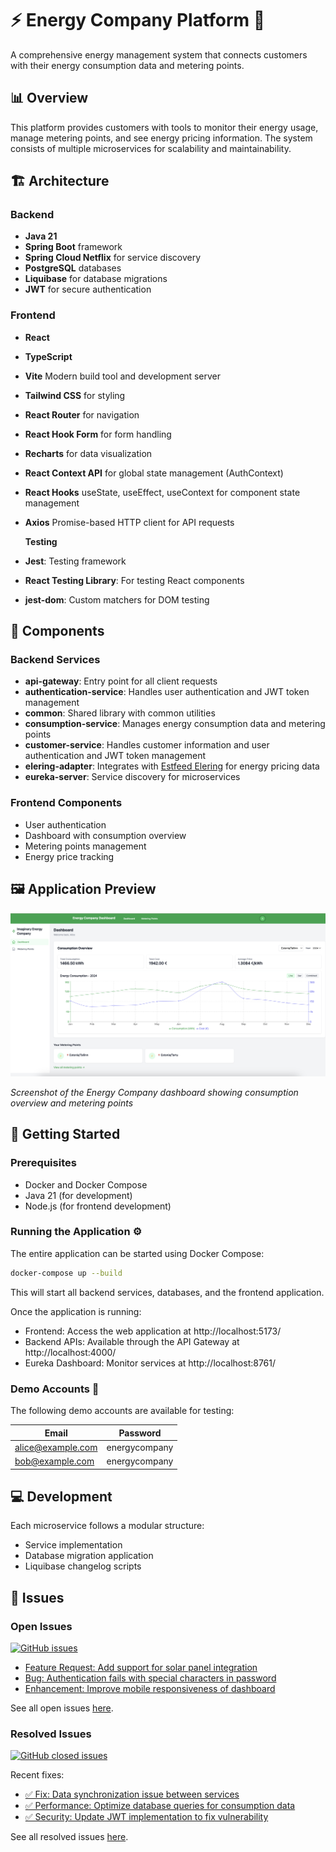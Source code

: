 # ⚡ Energy Company Platform 🔋

A comprehensive energy management system that connects customers with their energy consumption data and metering points.

## 📊 Overview

This platform provides customers with tools to monitor their energy usage, manage metering points, and see energy pricing information. The system consists of multiple microservices for scalability and maintainability.

## 🏗️ Architecture

### Backend

- **Java 21**
- **Spring Boot** framework
- **Spring Cloud Netflix** for service discovery
- **PostgreSQL** databases
- **Liquibase** for database migrations
- **JWT** for secure authentication

### Frontend

- **React**
- **TypeScript**
- **Vite** Modern build tool and development server
- **Tailwind CSS** for styling
- **React Router** for navigation
- **React Hook Form** for form handling
- **Recharts** for data visualization
- **React Context API** for global state management (AuthContext)
- **React Hooks** useState, useEffect, useContext for component state management
- **Axios** Promise-based HTTP client for API requests

  **Testing**
- **Jest**: Testing framework
- **React Testing Library**: For testing React components
- **jest-dom**: Custom matchers for DOM testing

## 🧩 Components

### Backend Services

- **api-gateway**: Entry point for all client requests
- **authentication-service**: Handles user authentication and JWT token management
- **common**: Shared library with common utilities
- **consumption-service**: Manages energy consumption data and metering points
- **customer-service**: Handles customer information and user authentication and JWT token management
- **elering-adapter**: Integrates with [Estfeed Elering](https://estfeed.elering.ee/exchange-prices) for energy pricing data
- **eureka-server**: Service discovery for microservices

### Frontend Components

- User authentication
- Dashboard with consumption overview
- Metering points management
- Energy price tracking

## 🖼️ Application Preview

![sample_web_design.png](docs/pictures/sample_web_design.png)

*Screenshot of the Energy Company dashboard showing consumption overview and metering points*

## 🚀 Getting Started

### Prerequisites

- Docker and Docker Compose
- Java 21 (for development)
- Node.js (for frontend development)

### Running the Application ⚙️

The entire application can be started using Docker Compose:

```bash
docker-compose up --build
```

This will start all backend services, databases, and the frontend application.

Once the application is running:
- Frontend: Access the web application at http://localhost:5173/
- Backend APIs: Available through the API Gateway at http://localhost:4000/
- Eureka Dashboard: Monitor services at http://localhost:8761/

### Demo Accounts 👤

The following demo accounts are available for testing:

| Email | Password |
|-------|----------|
| alice@example.com | energycompany |
| bob@example.com | energycompany |


## 💻 Development

Each microservice follows a modular structure:
- Service implementation
- Database migration application
- Liquibase changelog scripts

## 🐛 Issues

### Open Issues

[![GitHub issues](https://img.shields.io/github/issues/dogaanismail/energy-company-platform.svg)](https://github.com/dogaanismail/energy-company-platform/issues)

- [Feature Request: Add support for solar panel integration](https://github.com/dogaanismail/energy-company-platform/issues/42)
- [Bug: Authentication fails with special characters in password](https://github.com/dogaanismail/energy-company-platform/issues/45)
- [Enhancement: Improve mobile responsiveness of dashboard](https://github.com/dogaanismail/energy-company-platform/issues/48)

See all open issues [here](https://github.com/dogaanismail/energy-company-platform/issues).

### Resolved Issues

[![GitHub closed issues](https://img.shields.io/github/issues-closed/dogaanismail/energy-company-platform.svg)](https://github.com/dogaanismail/energy-company-platform/issues?q=is%3Aissue+is%3Aclosed)

Recent fixes:
- [✅ Fix: Data synchronization issue between services](https://github.com/dogaanismail/energy-company-platform/issues/37)
- [✅ Performance: Optimize database queries for consumption data](https://github.com/dogaanismail/energy-company-platform/issues/32)
- [✅ Security: Update JWT implementation to fix vulnerability](https://github.com/dogaanismail/energy-company-platform/issues/29)

See all resolved issues [here](https://github.com/dogaanismail/energy-company-platform/issues?q=is%3Aissue+is%3Aclosed).

